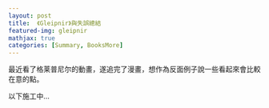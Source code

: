 ```yaml
---
layout: post
title:  《Gleipnir》與失誤總結
featured-img: gleipnir
mathjax: true
categories: [Summary, BooksMore]
---
```


最近看了格莱普尼尔的動畫，遂追完了漫畫，想作為反面例子說一些看起來會比較在意的點。

<!--more-->


以下施工中...